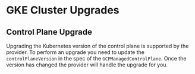 # GKE Cluster Upgrades

## Control Plane Upgrade

Upgrading the Kubernetes version of the control plane is supported by the provider. To perform an upgrade you need to update the `controlPlaneVersion` in the spec of the `GCPManagedControlPlane`. Once the version has changed the provider will handle the upgrade for you.
